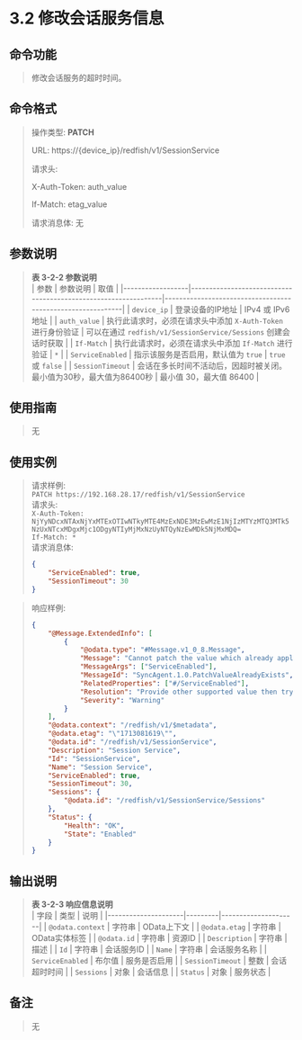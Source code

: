 # 3.2 修改会话服务信息

## 命令功能

> 修改会话服务的超时时间。

## 命令格式

> 操作类型:  **PATCH**  
> 
> URL:  https://{device_ip}/redfish/v1/SessionService
>
> 请求头:
>  
> X-Auth-Token: auth_value 
>
> If-Match: etag_value
>
> 请求消息体: 无

## 参数说明

> **表 3-2-2 参数说明**  
> | 参数             | 参数说明                                                       | 取值                                            |
> |------------------|----------------------------------------------------------------|------------------------------------------------------------|
> | `device_ip`      | 登录设备的IP地址                                              | IPv4 或 IPv6 地址                                           |
> | `auth_value`     | 执行此请求时，必须在请求头中添加 `X-Auth-Token` 进行身份验证   | 可以在通过 `redfish/v1/SessionService/Sessions` 创建会话时获取 |
> | `If-Match`       | 执行此请求时，必须在请求头中添加 `If-Match` 进行验证         | `*`                                                         |
> | `ServiceEnabled` | 指示该服务是否启用，默认值为 `true`                             | `true` 或 `false`                                           |
> | `SessionTimeout` | 会话在多长时间不活动后，因超时被关闭。最小值为30秒，最大值为86400秒 | 最小值 30，最大值 86400                                    |

## 使用指南

> 无

## 使用实例

> 请求样例:  
> `PATCH https://192.168.28.17/redfish/v1/SessionService`  
> 请求头:  
> `X-Auth-Token: NjYyNDcxNTAxNjYxMTExOTIwNTkyMTE4MzExNDE3MzEwMzE1NjIzMTYzMTQ3MTk5NzUxNTcxMDgxMjc1ODgyNTIyMjMxNzUyNTQyNzEwMDk5NjMxMDQ=`  
> `If-Match: *`  
> 请求消息体:
> ```json
> {
>     "ServiceEnabled": true,
>     "SessionTimeout": 30
> }
> ```

> 响应样例:
> ```json
> {
>     "@Message.ExtendedInfo": [
>         {
>             "@odata.type": "#Message.v1_0_8.Message",
>             "Message": "Cannot patch the value which already applied",
>             "MessageArgs": ["ServiceEnabled"],
>             "MessageId": "SyncAgent.1.0.PatchValueAlreadyExists",
>             "RelatedProperties": ["#/ServiceEnabled"],
>             "Resolution": "Provide other supported value then try patch again",
>             "Severity": "Warning"
>         }
>     ],
>     "@odata.context": "/redfish/v1/$metadata",
>     "@odata.etag": "\"1713081619\"",
>     "@odata.id": "/redfish/v1/SessionService",
>     "Description": "Session Service",
>     "Id": "SessionService",
>     "Name": "Session Service",
>     "ServiceEnabled": true,
>     "SessionTimeout": 30,
>     "Sessions": {
>         "@odata.id": "/redfish/v1/SessionService/Sessions"
>     },
>     "Status": {
>         "Health": "OK",
>         "State": "Enabled"
>     }
> }
> ```

## 输出说明

> **表 3-2-3 响应信息说明**  
> | 字段                | 类型    | 说明                |
> |---------------------|---------|---------------------|
> | `@odata.context`     | 字符串  | OData上下文         |
> | `@odata.etag`        | 字符串  | OData实体标签       |
> | `@odata.id`          | 字符串  | 资源ID              |
> | `Description`        | 字符串  | 描述                |
> | `Id`                 | 字符串  | 会话服务ID          |
> | `Name`               | 字符串  | 会话服务名称        |
> | `ServiceEnabled`     | 布尔值  | 服务是否启用        |
> | `SessionTimeout`     | 整数    | 会话超时时间        |
> | `Sessions`           | 对象    | 会话信息            |
> | `Status`             | 对象    | 服务状态            |

## 备注

> 无
